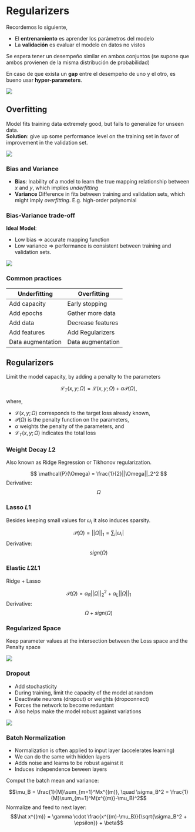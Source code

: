 # Regularizers

Recordemos lo siguiente,

- El **entrenamiento** es aprender los parámetros del modelo
- La **validación** es evaluar el modelo en datos no vistos

Se espera tener un desempeño similar en ambos conjuntos (se supone que ambos provienen de la misma distribución de probabilidad)

En caso de que exista un **gap** entre el desempeño de uno y el otro, es bueno usar **hyper-parameters**.

<img src="./images/Screenshot 2023-02-18 at 18.25.28.png">

## Overfitting

Model fits training data extremely good, but fails to generalize for unseen data.  
**Solution**: give up some performance level on the training set in favor of improvement in the validation set.

<img src="./images/Screenshot 2023-02-18 at 18.25.34.png">

### Bias and Variance

- **Bias**: Inability of a model to learn the true mapping relationship between $x$ and $y$, which implies *underfitting*
- **Variance** Difference in fits between training and validation sets, which might imply *overfitting*. E.g. high-order polynomial

### Bias-Variance trade-off
**Ideal Model**: 
- Low bias $\Rightarrow$ accurate mapping function 
- Low variance $\Rightarrow$ performance is consistent between training and validation sets.

<img src="./images/Screenshot 2023-02-18 at 18.25.40.png">

### Common practices

| Underfitting | Overfitting |
| --- | --- |
| Add capacity | Early stopping |
| Add epochs | Gather more data |
| Add data | Decrease features |
| Add features | Add Regularizers |
| Data augmentation | Data augmentation |


## Regularizers

Limit the model capacity, by adding a penalty to the parameters

$$
\mathcal{L}_T(x,y;\Omega) = \mathcal{L}(x,y;\Omega) + \alpha \mathcal{P}(\Omega),
$$

where,
- $\mathcal L(x,y;\Omega)$ corresponds to the target loss already known,
- $\mathcal{P}(\Omega)$ is the penalty function on the parameters,
- $\alpha$ weights the penalty of the parameters, and
- $\mathcal{L}_T(x,y;\Omega)$ indicates the total loss

### Weight Decay $L2$
Also known as Ridge Regression or Tikhonov regularization.

$$
\mathcal{P}(\Omega) = \frac{1}{2}||\Omega||_2^2
$$
Derivative:
$$\Omega$$

### Lasso $L1$
Besides keeping small values for $\omega_i$ it also induces sparsity.

$$\mathcal{P}(\Omega) = ||\Omega||_1 = \sum_i|\omega_i|$$
Derivative:
$$sign(\Omega)$$

### Elastic $L2L1$

Ridge $+$ Lasso

$$\mathcal{P}(\Omega) = \alpha_R||\Omega||_2^2 + \alpha_L||\Omega||_1$$
Derivative:
$$\Omega + sign(\Omega)$$

### Regularized Space
Keep parameter values at the intersection between the Loss space and the Penalty space

<img src="./images/Screenshot 2023-02-18 at 18.25.55.png">

### Dropout
- Add stochasticity
- During training, limit the capacity of the model at random
- Deactivate neurons (dropout) or weights (dropconnect)
- Forces the network to become reduntant
- Also helps make the model robust against variations

<img src="./images/Screenshot 2023-02-18 at 18.26.02.png">


### Batch Normalization

- Normalization is often applied to input layer (accelerates learning)
- We can do the same with hidden layers
- Adds noise and learns to be robust against it
- Induces independence beween layers

Comput the batch mean and variance:

$$\mu_B = \frac{1}{M}\sum_{m=1}^Mx^{(m)}, \quad \sigma_B^2 = \frac{1}{M}\sum_{m=1}^M(x^{(m)}-\mu_B)^2$$
Normalize and feed to next layer:
$$\hat x^{(m)} = \gamma \cdot \frac{x^{(m)-\mu_B}}{\sqrt{\sigma_B^2 + \epsilon}} + \beta$$

